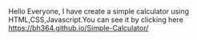 Hello Everyone,
    I have create a simple calculator using HTML,CSS,Javascript.You can see it by clicking here https://bh364.github.io/Simple-Calculator/
